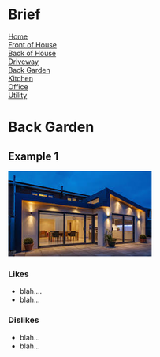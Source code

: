 
# Brief
[Home](brief.md) <br/>
[Front of House](front.md) <br/>
[Back of House](back.md) <br/>
[Driveway](driveway.md) <br/>
[Back Garden](garden.md) <br/>
[Kitchen](kitchen.md) <br/>
[Office](office.md) <br/>
[Utility](utility.md) <br/>

# Back Garden

## Example 1
![House 1](images/house_example_2.jpeg "House 1")

### Likes
- blah.... 
- blah...


### Dislikes
- blah...
- blah...


